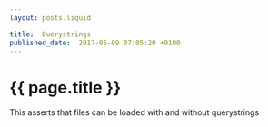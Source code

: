 ```yaml
---
layout: posts.liquid

title:  Querystrings
published_date:  2017-05-09 07:05:20 +0100
---
```

# {{ page.title }}

This asserts that files can be loaded with and without querystrings
